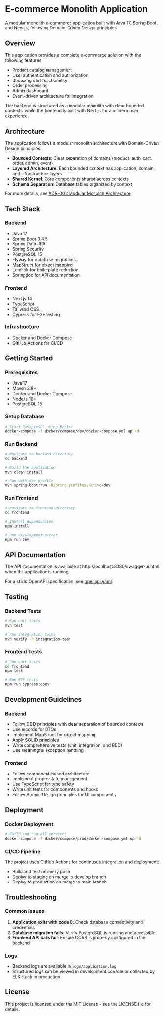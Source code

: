 # E-commerce Monolith Application

A modular monolith e-commerce application built with Java 17, Spring Boot, and Next.js, following Domain-Driven Design principles.

## Overview

This application provides a complete e-commerce solution with the following features:
- Product catalog management
- User authentication and authorization
- Shopping cart functionality
- Order processing
- Admin dashboard
- Event-driven architecture for integration

The backend is structured as a modular monolith with clear bounded contexts, while the frontend is built with Next.js for a modern user experience.

## Architecture

The application follows a modular monolith architecture with Domain-Driven Design principles:

- **Bounded Contexts**: Clear separation of domains (product, auth, cart, order, admin, event)
- **Layered Architecture**: Each bounded context has application, domain, and infrastructure layers
- **Shared Kernel**: Core components shared across contexts
- **Schema Separation**: Database tables organized by context

For more details, see [ADR-001: Modular Monolith Architecture](decisions/adr-001-monolith.md).

## Tech Stack

### Backend
- Java 17
- Spring Boot 3.4.5
- Spring Data JPA
- Spring Security
- PostgreSQL 15
- Flyway for database migrations
- MapStruct for object mapping
- Lombok for boilerplate reduction
- Springdoc for API documentation

### Frontend
- Next.js 14
- TypeScript
- Tailwind CSS
- Cypress for E2E testing

### Infrastructure
- Docker and Docker Compose
- GitHub Actions for CI/CD

## Getting Started

### Prerequisites
- Java 17
- Maven 3.8+
- Docker and Docker Compose
- Node.js 18+
- PostgreSQL 15

### Setup Database
```bash
# Start PostgreSQL using Docker
docker-compose -f docker/compose/dev/docker-compose.yml up -d
```

### Run Backend
```bash
# Navigate to backend directory
cd backend

# Build the application
mvn clean install

# Run with dev profile
mvn spring-boot:run -Dspring.profiles.active=dev
```

### Run Frontend
```bash
# Navigate to frontend directory
cd frontend

# Install dependencies
npm install

# Run development server
npm run dev
```

## API Documentation

The API documentation is available at http://localhost:8080/swagger-ui.html when the application is running.

For a static OpenAPI specification, see [openapi.yaml](api/openapi.yaml).

## Testing

### Backend Tests
```bash
# Run unit tests
mvn test

# Run integration tests
mvn verify -P integration-test
```

### Frontend Tests
```bash
# Run unit tests
cd frontend
npm test

# Run E2E tests
npm run cypress:open
```

## Development Guidelines

### Backend
- Follow DDD principles with clear separation of bounded contexts
- Use records for DTOs
- Implement MapStruct for object mapping
- Apply SOLID principles
- Write comprehensive tests (unit, integration, and BDD)
- Use meaningful exception handling

### Frontend
- Follow component-based architecture
- Implement proper state management
- Use TypeScript for type safety
- Write unit tests for components and hooks
- Follow Atomic Design principles for UI components

## Deployment

### Docker Deployment
```bash
# Build and run all services
docker-compose -f docker/compose/prod/docker-compose.yml up -d
```

### CI/CD Pipeline
The project uses GitHub Actions for continuous integration and deployment:
- Build and test on every push
- Deploy to staging on merge to develop branch
- Deploy to production on merge to main branch

## Troubleshooting

### Common Issues
1. **Application exits with code 0**: Check database connectivity and credentials
2. **Database migration fails**: Verify PostgreSQL is running and accessible
3. **Frontend API calls fail**: Ensure CORS is properly configured in the backend

### Logs
- Backend logs are available in `logs/application.log`
- Structured logs can be viewed in development console or collected by ELK stack in production

## License
This project is licensed under the MIT License - see the LICENSE file for details.
